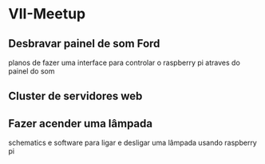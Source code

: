 # VII-Meetup
## Desbravar painel de som Ford
planos de fazer uma interface para controlar o raspberry pi atraves do painel do som
## Cluster de servidores web
## Fazer acender uma lâmpada
schematics e software para ligar e desligar uma lâmpada usando raspberry pi
